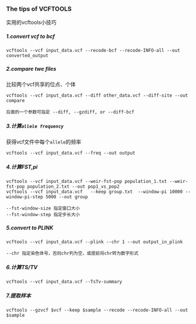 ### The tips of VCFTOOLS
实用的vcftools小技巧
##### 1.convert vcf to bcf
```
vcftools --vcf input_data.vcf --recode-bcf --recode-INFO-all --out converted_output
```
##### 2.compare twe files
比较两个vcf共享的位点、个体
```
vcftools --vcf input_data.vcf --diff other_data.vcf --diff-site --out compare

后面的一个参数可指定 --diff, --gzdiff, or --diff-bcf
```
##### 3.计算`allele frequency`
获得vcf文件中每个`allele`的频率
```
vcftools --vcf input_data.vcf --freq --out output
```
##### 4.计算FST,pi
```
vcftools --vcf input_data.vcf --weir-fst-pop population_1.txt --weir-fst-pop population_2.txt --out pop1_vs_pop2
vcftools --vcf input_data.vcf   --keep group.txt  --window-pi 10000 --window-pi-step 5000 --out group

--fst-window-size 指定窗口大小
--fst-window-step 指定步长大小
```

##### 5.convert to PLINK
```
vcftools --vcf input_data.vcf --plink --chr 1 --out output_in_plink

--chr 指定染色体号，否则chr列为空，或提前将chr转为数字形式
```

##### 6.计算TS/TV
```
vcftools --vcf input_data.vcf --TsTv-summary 
```
##### 7.提取样本
```
vcftools --gzvcf $vcf --keep $sample --recode --recode-INFO-all --out $sample
```
